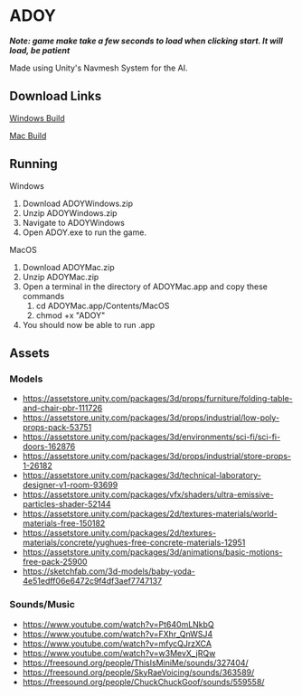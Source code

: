 # ADOY

***Note: game make take a few seconds to load when clicking start. It will load, be patient***

Made using Unity's Navmesh System for the AI.

## Download Links

[Windows Build](https://drive.google.com/file/d/1j6Uv8dwYO-FzfvAZFKC4gavoRtG3IyY4/view?usp=sharing)

[Mac Build](https://drive.google.com/file/d/1KZLT0uqUw0G421zL9pO5DwgQK5hxSpyA/view?usp=sharing)

## Running

Windows

1. Download ADOYWindows.zip
2. Unzip ADOYWindows.zip
3. Navigate to ADOYWindows
4. Open ADOY.exe to run the game.

MacOS

1. Download ADOYMac.zip
2. Unzip ADOYMac.zip
3. Open a terminal in the directory of ADOYMac.app and copy these commands
    1. cd ADOYMac.app/Contents/MacOS
    2. chmod +x "ADOY"
4. You should now be able to run .app

## Assets

### Models
- https://assetstore.unity.com/packages/3d/props/furniture/folding-table-and-chair-pbr-111726
- https://assetstore.unity.com/packages/3d/props/industrial/low-poly-props-pack-53751
- https://assetstore.unity.com/packages/3d/environments/sci-fi/sci-fi-doors-162876
- https://assetstore.unity.com/packages/3d/props/industrial/store-props-1-26182
- https://assetstore.unity.com/packages/3d/technical-laboratory-designer-v1-room-93699
- https://assetstore.unity.com/packages/vfx/shaders/ultra-emissive-particles-shader-52144
- https://assetstore.unity.com/packages/2d/textures-materials/world-materials-free-150182
- https://assetstore.unity.com/packages/2d/textures-materials/concrete/yughues-free-concrete-materials-12951
- https://assetstore.unity.com/packages/3d/animations/basic-motions-free-pack-25900
- https://sketchfab.com/3d-models/baby-yoda-4e51edff06e6472c9f4df3aef7747137

### Sounds/Music
- https://www.youtube.com/watch?v=Pt640mLNkbQ
- https://www.youtube.com/watch?v=FXhr_QnWSJ4
- https://www.youtube.com/watch?v=mfycQJrzXCA
- https://www.youtube.com/watch?v=w3MevX_jRQw
- https://freesound.org/people/ThisIsMiniMe/sounds/327404/
- https://freesound.org/people/SkyRaeVoicing/sounds/363589/
- https://freesound.org/people/ChuckChuckGoof/sounds/559558/
